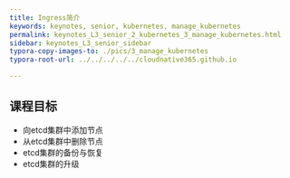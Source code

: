 ```yaml
---
title: Ingress简介
keywords: keynotes, senior, kubernetes, manage_kubernetes
permalink: keynotes_L3_senior_2_kubernetes_3_manage_kubernetes.html
sidebar: keynotes_L3_senior_sidebar
typora-copy-images-to: ./pics/3_manage_kubernetes
typora-root-url: ../../../../../cloudnative365.github.io

---
```


## 课程目标

- 向etcd集群中添加节点
- 从etcd集群中删除节点
- etcd集群的备份与恢复
- etcd集群的升级

